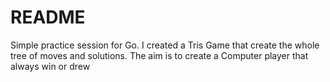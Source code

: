 # README

Simple practice session for Go.
I created a Tris Game that create the whole tree of moves and solutions.
The aim is to create a Computer player that always win or drew
